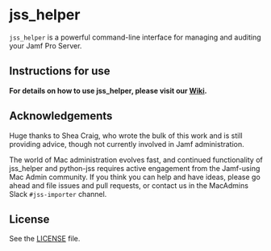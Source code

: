 jss_helper
==========

`jss_helper` is a powerful command-line interface for managing and auditing your Jamf Pro Server.

Instructions for use
--------------------

**For details on how to use jss_helper, please visit our [Wiki](https://github.com/jssimporter/jss_helper/wiki).**


Acknowledgements
----------------

Huge thanks to Shea Craig, who wrote the bulk of this work and is still providing advice, though not currently involved in Jamf administration.

The world of Mac administration evolves fast, and continued functionality of jss_helper and python-jss requires active engagement from the Jamf-using Mac Admin community. If you think you can help and have ideas, please go ahead and file issues and pull requests, or contact us in the MacAdmins Slack `#jss-importer` channel.


License
-------

See the [LICENSE](https://github.com/grahampugh/jss_helper/blob/master/LICENSE.txt) file.
